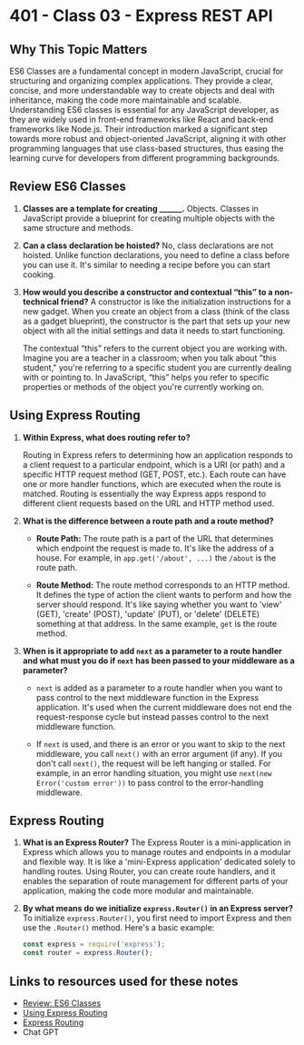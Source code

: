 # 401 - Class 03 - Express REST API

## Why This Topic Matters

ES6 Classes are a fundamental concept in modern JavaScript, crucial for structuring and organizing complex applications. They provide a clear, concise, and more understandable way to create objects and deal with inheritance, making the code more maintainable and scalable. Understanding ES6 classes is essential for any JavaScript developer, as they are widely used in front-end frameworks like React and back-end frameworks like Node.js. Their introduction marked a significant step towards more robust and object-oriented JavaScript, aligning it with other programming languages that use class-based structures, thus easing the learning curve for developers from different programming backgrounds.

## Review ES6 Classes

1. **Classes are a template for creating ______.**
   Objects. Classes in JavaScript provide a blueprint for creating multiple objects with the same structure and methods.

2. **Can a class declaration be hoisted?**
   No, class declarations are not hoisted. Unlike function declarations, you need to define a class before you can use it. It's similar to needing a recipe before you can start cooking.

3. **How would you describe a constructor and contextual “this” to a non-technical friend?**
   A constructor is like the initialization instructions for a new gadget. When you create an object from a class (think of the class as a gadget blueprint), the constructor is the part that sets up your new object with all the initial settings and data it needs to start functioning.

   The contextual “this” refers to the current object you are working with. Imagine you are a teacher in a classroom; when you talk about "this student," you're referring to a specific student you are currently dealing with or pointing to. In JavaScript, “this” helps you refer to specific properties or methods of the object you're currently working on.

## Using Express Routing

1. **Within Express, what does routing refer to?**

   Routing in Express refers to determining how an application responds to a client request to a particular endpoint, which is a URI (or path) and a specific HTTP request method (GET, POST, etc.). Each route can have one or more handler functions, which are executed when the route is matched. Routing is essentially the way Express apps respond to different client requests based on the URL and HTTP method used.

2. **What is the difference between a route path and a route method?**

   - **Route Path:** The route path is a part of the URL that determines which endpoint the request is made to. It's like the address of a house. For example, in `app.get('/about', ...)` the `/about` is the route path.

   - **Route Method:** The route method corresponds to an HTTP method. It defines the type of action the client wants to perform and how the server should respond. It's like saying whether you want to 'view' (GET), 'create' (POST), 'update' (PUT), or 'delete' (DELETE) something at that address. In the same example, `get` is the route method.

3. **When is it appropriate to add `next` as a parameter to a route handler and what must you do if `next` has been passed to your middleware as a parameter?**

   - `next` is added as a parameter to a route handler when you want to pass control to the next middleware function in the Express application. It's used when the current middleware does not end the request-response cycle but instead passes control to the next middleware function.

   - If `next` is used, and there is an error or you want to skip to the next middleware, you call `next()` with an error argument (if any). If you don't call `next()`, the request will be left hanging or stalled. For example, in an error handling situation, you might use `next(new Error('custom error'))` to pass control to the error-handling middleware.

## Express Routing

1. **What is an Express Router?**
   The Express Router is a mini-application in Express which allows you to manage routes and endpoints in a modular and flexible way. It is like a 'mini-Express application' dedicated solely to handling routes. Using Router, you can create route handlers, and it enables the separation of route management for different parts of your application, making the code more modular and maintainable.

2. **By what means do we initialize `express.Router()` in an Express server?**
   To initialize `express.Router()`, you first need to import Express and then use the `.Router()` method. Here's a basic example:

   ```javascript
   const express = require('express');
   const router = express.Router();
   ```

## Links to resources used for these notes

- [Review: ES6 Classes](https://developer.mozilla.org/en-US/docs/Web/JavaScript/Reference/Classes)
- [Using Express Routing](https://expressjs.com/en/guide/routing.html)
- [Express Routing](https://www.digitalocean.com/community/tutorials/learn-to-use-the-new-router-in-expressjs-4)
- Chat GPT
